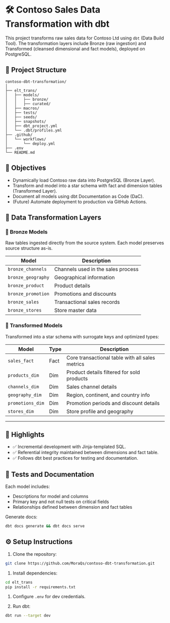 
# 🛠️ Contoso Sales Data Transformation with dbt

This project transforms raw sales data for Contoso Ltd using `dbt` (Data Build Tool). The transformation layers include Bronze (raw ingestion) and Transformed (cleansed dimensional and fact models), deployed on PostgreSQL.

## 📁 Project Structure

```.
contoso-dbt-transformation/
│
├── elt_trans/
│   ├── models/
│   │   ├── bronze/
│   │   ├── curated/
│   ├── macros/
│   ├── tests/
│   ├── seeds/
│   ├── snapshots/
│   ├── dbt_project.yml
│   └── .dbt/profiles.yml
├── .github/
│   └── workflows/
│       └── deploy.yml
├── .env
└── README.md
```

## 🚀 Objectives

- Dynamically load Contoso raw data into PostgreSQL (Bronze Layer).
- Transform and model into a star schema with fact and dimension tables (Transformed Layer).
- Document all models using dbt Documentation as Code (DaC).
- (Future) Automate deployment to production via GitHub Actions.

## 🔁 Data Transformation Layers

### 🔹 Bronze Models

Raw tables ingested directly from the source system. Each model preserves source structure as-is.

| Model              | Description                            |
|-------------------|----------------------------------------|
| `bronze_channels` | Channels used in the sales process     |
| `bronze_geography`| Geographical information               |
| `bronze_product`  | Product details                        |
| `bronze_promotion`| Promotions and discounts               |
| `bronze_sales`    | Transactional sales records            |
| `bronze_stores`   | Store master data                      |

### 🔷 Transformed Models

Transformed into a star schema with surrogate keys and optimized types:

| Model           | Type  | Description                                      |
|----------------|-------|--------------------------------------------------|
| `sales_fact`   | Fact  | Core transactional table with all sales metrics |
| `products_dim` | Dim   | Product details filtered for sold products       |
| `channels_dim` | Dim   | Sales channel details                            |
| `geography_dim`| Dim   | Region, continent, and country info              |
| `promotions_dim`| Dim  | Promotion periods and discount details           |
| `stores_dim`   | Dim   | Store profile and geography                      |

---

## 📌 Highlights

- ✅ Incremental development with Jinja-templated SQL.
- ✅ Referential integrity maintained between dimensions and fact table.
- ✅ Follows dbt best practices for testing and documentation.

## 🧪 Tests and Documentation

Each model includes:

- Descriptions for model and columns
- Primary key and not null tests on critical fields
- Relationships defined between dimension and fact tables

Generate docs:

```bash
dbt docs generate && dbt docs serve
```

## ⚙️ Setup Instructions

1. Clone the repository:

```bash
git clone https://github.com/MoraQs/contoso-dbt-transformation.git
```

1. Install dependencies:

```bash
cd elt_trans
pip install -r requirements.txt
```

1. Configure `.env` for dev credentials.

2. Run dbt:

```bash
dbt run --target dev
```
